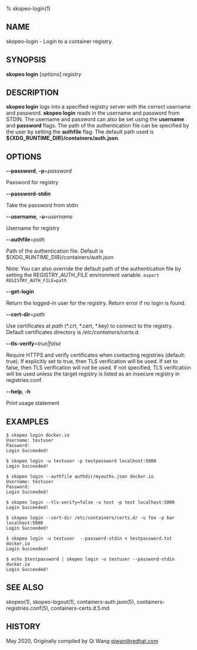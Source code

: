 % skopeo-login(1)

## NAME
skopeo\-login - Login to a container registry.

## SYNOPSIS
**skopeo login** [*options*] *registry*

## DESCRIPTION
**skopeo login** logs into a specified registry server with the correct username
and password. **skopeo login** reads in the username and password from STDIN.
The username and password can also be set using the **username** and **password** flags.
The path of the authentication file can be specified by the user by setting the **authfile**
flag. The default path used is **${XDG\_RUNTIME\_DIR}/containers/auth.json**.

## OPTIONS

**--password**, **-p**=*password*

Password for registry

**--password-stdin**

Take the password from stdin

**--username**, **-u**=*username*

Username for registry

**--authfile**=*path*

Path of the authentication file. Default is ${XDG\_RUNTIME\_DIR}/containers/auth.json

Note: You can also override the default path of the authentication file by setting the REGISTRY\_AUTH\_FILE
environment variable. `export REGISTRY_AUTH_FILE=path`

**--get-login**

Return the logged-in user for the registry. Return error if no login is found.

**--cert-dir**=*path*

Use certificates at *path* (\*.crt, \*.cert, \*.key) to connect to the registry.
Default certificates directory is _/etc/containers/certs.d_.

**--tls-verify**=*true|false*

Require HTTPS and verify certificates when contacting registries (default: true). If explicitly set to true,
then TLS verification will be used. If set to false, then TLS verification will not be used. If not specified,
TLS verification will be used unless the target registry is listed as an insecure registry in registries.conf.

**--help**, **-h**

Print usage statement

## EXAMPLES

```
$ skopeo login docker.io
Username: testuser
Password:
Login Succeeded!
```

```
$ skopeo login -u testuser -p testpassword localhost:5000
Login Succeeded!
```

```
$ skopeo login --authfile authdir/myauths.json docker.io
Username: testuser
Password:
Login Succeeded!
```

```
$ skopeo login --tls-verify=false -u test -p test localhost:5000
Login Succeeded!
```

```
$ skopeo login --cert-dir /etc/containers/certs.d/ -u foo -p bar localhost:5000
Login Succeeded!
```

```
$ skopeo login -u testuser  --password-stdin < testpassword.txt docker.io
Login Succeeded!
```

```
$ echo $testpassword | skopeo login -u testuser --password-stdin docker.io
Login Succeeded!
```

## SEE ALSO
skopeo(1), skopeo-logout(1), containers-auth.json(5), containers-registries.conf(5), containers-certs.d.5.md

## HISTORY
May 2020, Originally compiled by Qi Wang <qiwan@redhat.com>
